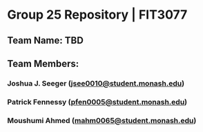 # Group 25 Repository | FIT3077

## Team Name: TBD

## Team Members:
### Joshua J. Seeger (jsee0010@student.monash.edu)
### Patrick Fennessy (pfen0005@student.monash.edu)
### Moushumi Ahmed (mahm0065@student.monash.edu)
